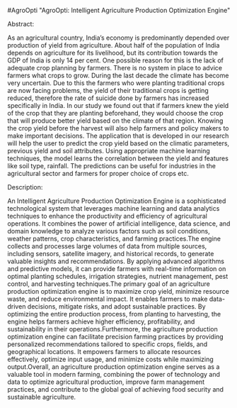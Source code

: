 #AgroOpti
"AgroOpti: Intelligent Agriculture Production Optimization Engine"

Abstract:

As an agricultural country, India’s economy is predominantly depended over production of yield from agriculture.
About half of the population of India depends on agriculture for its livelihood, but its contribution towards the GDP of India is
only 14 per cent. One possible reason for this is the lack of adequate crop planning by farmers. There is no system in place to
advice farmers what crops to grow. During the last decade the climate has become very uncertain. Due to this the farmers who
were planting traditional crops are now facing problems, the yield of their traditional crops is getting reduced, therefore the rate of
suicide done by farmers has increased specifically in India. In our study we found out that if farmers knew the yield of the crop
that they are planting beforehand, they would choose the crop that will produce better yield based on the climate of that region.
Knowing the crop yield before the harvest will also help farmers and policy makers to make important decisions. The application
that is developed in our research will help the user to predict the crop yield based on the climatic parameters, previous yield and
soil attributes. Using appropriate machine learning techniques, the model learns the correlation between the yield and features like
soil type, rainfall. The predictions can be useful for industries in the agricultural sector and farmers for proper choice of crops etc.

Description:

An Intelligent Agriculture Production Optimization Engine is a sophisticated technological system that leverages machine learning and data analytics techniques to enhance the productivity and efficiency of agricultural operations. It combines the power of artificial intelligence, data science, and domain knowledge to analyze various factors such as soil conditions, weather patterns, crop characteristics, and farming practices.The engine collects and processes large volumes of data from multiple sources, including sensors, satellite imagery, and historical records, to generate valuable insights and recommendations. By applying advanced algorithms and predictive models, it can provide farmers with real-time information on optimal planting schedules, irrigation strategies, nutrient management, pest control, and harvesting techniques.The primary goal of an agriculture production optimization engine is to maximize crop yield, minimize resource waste, and reduce environmental impact. It enables farmers to make data-driven decisions, mitigate risks, and adopt sustainable practices. By optimizing the entire production process, from planting to harvesting, the engine helps farmers achieve higher efficiency, profitability, and sustainability in their operations.Furthermore, the agriculture production optimization engine can facilitate precision farming practices by providing personalized recommendations tailored to specific crops, fields, and geographical locations. It empowers farmers to allocate resources effectively, optimize input usage, and minimize costs while maximizing output.Overall, an agriculture production optimization engine serves as a valuable tool in modern farming, combining the power of technology and data to optimize agricultural production, improve farm management practices, and contribute to the global goal of achieving food security and sustainable agriculture.
